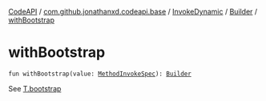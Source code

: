 [CodeAPI](../../../index.md) / [com.github.jonathanxd.codeapi.base](../../index.md) / [InvokeDynamic](../index.md) / [Builder](index.md) / [withBootstrap](.)

# withBootstrap

`fun withBootstrap(value: `[`MethodInvokeSpec`](../../../com.github.jonathanxd.codeapi.common/-method-invoke-spec/index.md)`): `[`Builder`](index.md)

See [T.bootstrap](#)

